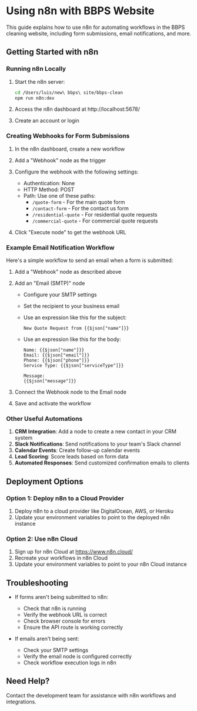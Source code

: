 # Using n8n with BBPS Website

This guide explains how to use n8n for automating workflows in the BBPS cleaning website, including form submissions, email notifications, and more.

## Getting Started with n8n

### Running n8n Locally

1. Start the n8n server:

   ```bash
   cd /Users/luis/new\ bbps\ site/bbps-clean
   npm run n8n:dev
   ```

2. Access the n8n dashboard at http://localhost:5678/

3. Create an account or login

### Creating Webhooks for Form Submissions

1. In the n8n dashboard, create a new workflow
2. Add a "Webhook" node as the trigger
3. Configure the webhook with the following settings:

   - Authentication: None
   - HTTP Method: POST
   - Path: Use one of these paths:
     - `/quote-form` - For the main quote form
     - `/contact-form` - For the contact us form
     - `/residential-quote` - For residential quote requests
     - `/commercial-quote` - For commercial quote requests

4. Click "Execute node" to get the webhook URL

### Example Email Notification Workflow

Here's a simple workflow to send an email when a form is submitted:

1. Add a "Webhook" node as described above
2. Add an "Email (SMTP)" node

   - Configure your SMTP settings
   - Set the recipient to your business email
   - Use an expression like this for the subject:
     ```
     New Quote Request from {{$json["name"]}}
     ```
   - Use an expression like this for the body:

     ```
     Name: {{$json["name"]}}
     Email: {{$json["email"]}}
     Phone: {{$json["phone"]}}
     Service Type: {{$json["serviceType"]}}

     Message:
     {{$json["message"]}}
     ```

3. Connect the Webhook node to the Email node
4. Save and activate the workflow

### Other Useful Automations

1. **CRM Integration**: Add a node to create a new contact in your CRM system
2. **Slack Notifications**: Send notifications to your team's Slack channel
3. **Calendar Events**: Create follow-up calendar events
4. **Lead Scoring**: Score leads based on form data
5. **Automated Responses**: Send customized confirmation emails to clients

## Deployment Options

### Option 1: Deploy n8n to a Cloud Provider

1. Deploy n8n to a cloud provider like DigitalOcean, AWS, or Heroku
2. Update your environment variables to point to the deployed n8n instance

### Option 2: Use n8n Cloud

1. Sign up for n8n Cloud at https://www.n8n.cloud/
2. Recreate your workflows in n8n Cloud
3. Update your environment variables to point to your n8n Cloud instance

## Troubleshooting

- If forms aren't being submitted to n8n:

  - Check that n8n is running
  - Verify the webhook URL is correct
  - Check browser console for errors
  - Ensure the API route is working correctly

- If emails aren't being sent:
  - Check your SMTP settings
  - Verify the email node is configured correctly
  - Check workflow execution logs in n8n

## Need Help?

Contact the development team for assistance with n8n workflows and integrations.
